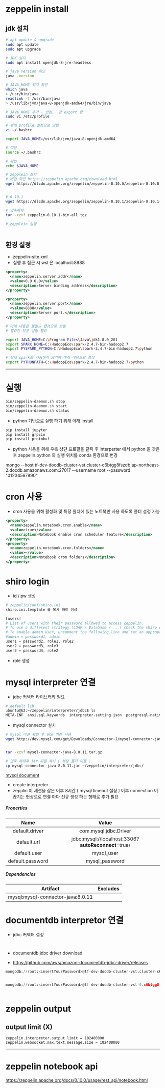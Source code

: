 #  zeppelin install

##  jdk 설치 

```bash
# apt update & upgrade
sudo apt update
sudo apt upgrade

# JDK 설치 
sudo apt install openjdk-8-jre-headless

# java version 확인
java -version

# JAVA_HOME 위치 확인
which java 
> /usr/bin/java
readlink -f /usr/bin/java
> /usr/lib/jvm/java-8-openjdk-amd64/jre/bin/java

# JAVA_HOME 추가 - 안됨.. 걍 export 함
sudo vi /etc/profile

# 위에 profile 설정으로 안됨
vi ~/.bashrc

export JAVA_HOME=/usr/lib/jvm/java-8-openjdk-amd64

# 적용
source ~/.bashrc

# 확인
echo $JAVA_HOME
```



```bash
# zepplein 설치
# 버젼 확인 https://zeppelin.apache.org/download.html
wget https://dlcdn.apache.org/zeppelin/zeppelin-0.10.0/zeppelin-0.10.0-bin-all.tgz


# 0.10.1
wget https://dlcdn.apache.org/zeppelin/zeppelin-0.10.1/zeppelin-0.10.1-bin-all.tgz

# 압축해제
tar -xzvf zeppelin-0.10.1-bin-all.tgz 

# zepplein 실행



```

## 환경 설정

- zeppelin-site.xml 
- 실행 후 접근 시 wsl 은 localhost:8888

```xml
<property>
  <name>zeppelin.server.addr</name>
  <value>0.0.0.0</value>
  <description>Server binding address</description>
</property>

<property>
  <name>zeppelin.server.port</name>
  <value>8888</value>
  <description>Server port.</description>
</property>
```



```bash
# 아래 내용은 불필요 한것으로 보임
# 필요한 부분 설정 필요 

export JAVA_HOME=C:\Program Files\Java\jdk1.8.0_201
export SPARK_HOME=C:\HadoopEco\spark-2.4.7-bin-hadoop2.7
export PYSPARK_PYTHON=C:\HadoopEco\spark-2.4.7-bin-hadoop2.7\python

# 실제 spark을 사용하지 않기에 아래 내용으로 설정 
export PYTHONPATH=C:\HadoopEco\spark-2.4.7-bin-hadoop2.7\python
```



_ _ _

# 실행 

```bash
bin/zeppelin-daemon.sh stop
bin/zeppelin-daemon.sh start
bin/zeppelin-daemon.sh status
```



- python 기반으로 실행 하기 위해 아래 install 

```bash
pip install jupyter
pip install grpcio
pip install protobuf
```

- python 사용을 위해 우측 상단 프로필을 클릭 후 interperter 에서 python 을 찾은 후 zeppelin.python 의 실행 위치를 conda 환경으로 변경



mongo --host tf-dev-docdb-cluster-vst.cluster-c6btgg8fszdb.ap-northeast-2.docdb.amazonaws.com:27017 --username root --password "01234567890"

# cron 사용

- cron 사용을 위해 활성화 및 특정 폴더에 있는 노트북만 사용 하도록 폴더 설정 가능 

```xml
<property>
  <name>zeppelin.notebook.cron.enable</name>
  <value>true</value>
  <description>Notebook enable cron scheduler feature</description>
</property>
<property>
  <name>zeppelin.notebook.cron.folders</name>
  <value></value>
  <description>Notebook cron folders</description>
</property>
```



# shiro login

- id / pw 생성

```python
# zeppelin/conf/shiro.ini
shiro.ini.template 를 복사 하여 생성

[users]
# List of users with their password allowed to access Zeppelin.
# To use a different strategy (LDAP / Database / ...) check the shiro doc at http://shiro.apache.org/configuration.html#Configuration-INISections
# To enable admin user, uncomment the following line and set an appropriate password.
#admin = password1, admin
user1 = password2, role1, role2
user2 = password3, role3
user3 = password4, role2

```

- role 생성 



# mysql interpreter 연결

- jdbc 커넥터 라이브러리 필요 

```bash
# default lib
ubuntu@62:~/zeppelin/interpreter/jdbc$ ls
META-INF  ansi.sql.keywords  interpreter-setting.json  postgresql-native-driver-sql.keywords  zeppelin-jdbc-0.10.0.jar
```

- mysql connector 설치

```bash
# mysql 버젼 확인 후 동일 버젼 사용 
wget http://dev.mysql.com/get/Downloads/Connector-J/mysql-connector-java-8.0.11.tar.gz


tar -xzvf mysql-connector-java-8.0.11.tar.gz 

# 압축 해재후 jar 파일 복사 ( 해당 폴더 이동 )
cp mysql-connector-java-8.0.11.jar ~/zeppelin/interpreter/jdbc/

```

[mysql document](https://zeppelin.apache.org/docs/latest/interpreter/jdbc.html#mysql)

- create interpreter
- zepplin 이 세션을 잡은 이후 8시간 ( mysql timeout 설정 ) 이후 connection 이 끊기는 현상으로 연결 마다 신규 생성 하는 형태로 추가 필요 

#####  Properties

|       Name       |                        Value                        |
| :--------------: | :-------------------------------------------------: |
|  default.driver  |                com.mysql.jdbc.Driver                |
|   default.url    | jdbc:mysql://localhost:3306?**autoReconnect**=true/ |
|   default.user   |                     mysql_user                      |
| default.password |                   mysql_password                    |

##### Dependencies

|             Artifact              | Excludes |
| :-------------------------------: | :------: |
| mysql:mysql-connector-java:8.0.11 |          |



# documentdb interpretor 연결

- jdbc 커넥터 설정

```
	
```

- documentdb jdbc driver download

- https://github.com/aws/amazon-documentdb-jdbc-driver/releases

```python
mongodb://root:<insertYourPassword>@tf-dev-docdb-cluster-vst.cluster-c6btgg8fszdb.ap-northeast-2.docdb.amazonaws.com:27017/?replicaSet=rs0&readPreference=secondaryPreferred&retryWrites=false


mongodb://root:<insertYourPassword>@tf-dev-docdb-cluster-vst-0.c6btgg8fszdb.ap-northeast-2.docdb.amazonaws.com:27017/?retryWrites=false
```



```

```

# zeppelin output

## output limit (X)

```
zeppelin.interpreter.output.limit = 102400000
zeppelin.websocket.max.text.message.size = 102400000
```



_ _ _



# zeppelin notebook api 

https://zeppelin.apache.org/docs/0.10.0/usage/rest_api/notebook.html



